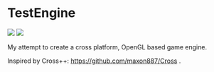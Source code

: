 # TestEngine

![](https://img.shields.io/badge/platform-iOS%20%7C%20macOS%20%7C%20Windows%20%7C%20Linux-green.svg)
![](https://api.travis-ci.org/VladasZ/TestEngine.svg?branch=master)

My attempt to create a cross platform, OpenGL based game engine.

Inspired by Cross++: https://github.com/maxon887/Cross .
